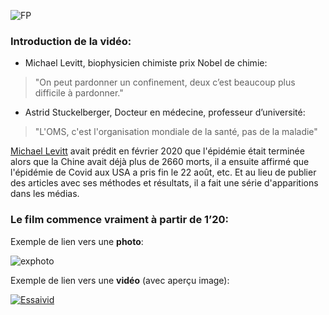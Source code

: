 ![FP](https://spark.adobe.com/page/xiBTzlo8ML8Hv/images/0379f05c-baf5-4b23-baa2-e6aa8527995a.jpg)

### Introduction de la vidéo:

 * Michael Levitt, biophysicien chimiste prix Nobel de chimie:

> "On peut pardonner un confinement, deux c’est beaucoup plus difficile à pardonner."

 * Astrid Stuckelberger, Docteur en médecine, professeur d’université:

> "L'OMS, c'est l'organisation mondiale de la santé, pas de la maladie"


[Michael Levitt](https://liorpachter.wordpress.com/2020/09/21/the-lethal-nonsense-of-michael-levitt/) avait prédit en février 2020 que l'épidémie était terminée alors que la Chine avait déjà plus de 2660 morts, il a ensuite affirmé que l'épidémie de Covid aux USA a pris fin le 22 août, etc. Et au lieu de publier des articles avec ses méthodes et résultats, il a fait une série d'apparitions dans les médias.

### Le film commence vraiment à partir de 1’20:

Exemple de lien vers une **photo**:

![exphoto](https://spark.adobe.com/page/xiBTzlo8ML8Hv/images/24e46262-610d-478a-85d0-0697d1b29191.jpg)


Exemple de lien vers une **vidéo** (avec aperçu image):

[![Essaivid](http://img.youtube.com/vi/-DuZh7I7f_I/0.jpg)](https://www.youtube.com/watch?v=-DuZh7I7f_I)

